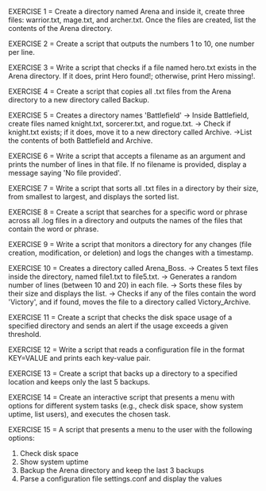 EXERCISE 1 = Create a directory named Arena and inside it, create three files: warrior.txt, mage.txt, and archer.txt. Once the files are created, list the contents of the Arena directory.

EXERCISE 2 = Create a script that outputs the numbers 1 to 10, one number per line.

EXERCISE 3 = Write a script that checks if a file named hero.txt exists in the Arena directory. If it does, print Hero found!; otherwise, print Hero missing!.

EXERCISE 4 = Create a script that copies all .txt files from the Arena directory to a new directory called Backup.

EXERCISE 5 = Creates a directory names 'Battlefield' -> Inside Battlefield, create files named knight.txt, sorcerer.txt, and rogue.txt. -> Check if knight.txt exists; if it does, move it to a new directory called Archive. ->List the contents of both Battlefield and Archive.

EXERCISE 6 = Write a script that accepts a filename as an argument and prints the number of lines in that file. If no filename is provided, display a message saying 'No file provided'.

EXERCISE 7 = Write a script that sorts all .txt files in a directory by their size, from smallest to largest, and displays the sorted list.

EXERCISE 8 = Create a script that searches for a specific word or phrase across all .log files in a directory and outputs the names of the files that contain the word or phrase.

EXERCISE 9 = Write a script that monitors a directory for any changes (file creation, modification, or deletion) and logs the changes with a timestamp.

EXERCISE 10 = Creates a directory called Arena_Boss. -> Creates 5 text files inside the directory, named file1.txt to file5.txt. -> Generates a random number of lines (between 10 and 20) in each file. -> Sorts these files by their size and displays the list. -> Checks if any of the files contain the word 'Victory', and if found, moves the file to a directory called Victory_Archive.

EXERCISE 11 = Create a script that checks the disk space usage of a specified directory and sends an alert if the usage exceeds a given threshold.

EXERCISE 12 = Write a script that reads a configuration file in the format KEY=VALUE and prints each key-value pair.

EXERCISE 13 = Create a script that backs up a directory to a specified location and keeps only the last 5 backups.

EXERCISE 14 = Create an interactive script that presents a menu with options for different system tasks (e.g., check disk space, show system uptime, list users), and executes the chosen task.

EXERCISE 15 = A script that presents a menu to the user with the following options:
1) Check disk space
2) Show system uptime
3) Backup the Arena directory and keep the last 3 backups
4) Parse a configuration file settings.conf and display the values

